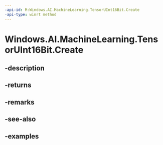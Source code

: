 ```yaml
---
-api-id: M:Windows.AI.MachineLearning.TensorUInt16Bit.Create
-api-type: winrt method
---
```


<!-- Method syntax.
public TensorUInt16Bit TensorUInt16Bit.Create()
-->

# Windows.AI.MachineLearning.TensorUInt16Bit.Create

## -description

## -returns

## -remarks

## -see-also

## -examples

